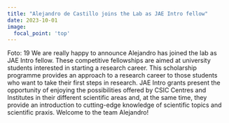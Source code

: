 ```yaml
---
title: "Alejandro de Castillo joins the Lab as JAE Intro fellow"
date: 2023-10-01
image:
  focal_point: 'top'
---
```


Foto: 19
We are really happy to announce Alejandro has joined the lab as JAE Intro fellow. These competitive fellowships are aimed at university students interested in starting a research career. This scholarship programme provides an approach to a research career to those students who want to take their first steps in research. JAE Intro grants present the opportunity of enjoying the possibilities offered by CSIC Centres and Institutes in their different scientific areas and, at the same time, they provide an introduction to cutting-edge knowledge of scientific topics and scientific praxis. Welcome to the team Alejandro!